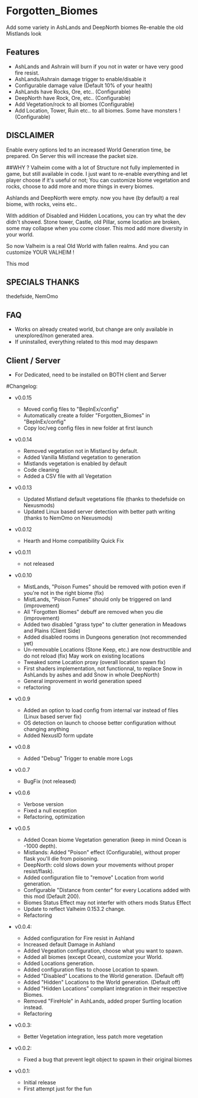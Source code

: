 ﻿# Forgotten_Biomes

Add some variety in AshLands and DeepNorth biomes
Re-enable the old Mistlands look

## Features

- AshLands and Ashrain will burn if you not in water or have very good fire resist.
- AshLands/Ashrain damage trigger to enable/disable it
- Configurable damage value (Default 10% of your health)
- AshLands have Rocks, Ore, etc.. (Configurable)
- DeepNorth have Rock, Ore, etc.. (Configurable)
- Add Vegetation/rock to all biomes (Configurable)
- Add Location, Tower, Ruin etc.. to all biomes. Some have monsters !  (Configurable)

## DISCLAIMER
Enable every options led to an increased World Generation time, be prepared.
On Server this will increase the packet size.


##WHY ?
Valheim come with a lot of Structure not fully implemented in game, but still available in code.
I just want to re-enable everything and let player choose if it's useful or not;
You can customize biome vegetation and rocks, choose to add more and more things in every biomes.

Ashlands and DeepNorth were empty. now you have (by default) a real biome, with rocks, veins etc..

With addition of Disabled and Hidden Locations, you can try what the dev didn't showed.
Stone tower, Castle, old Pillar, some location are broken, some may collapse when you come closer.
This mod add more diversity in your world.

So now Valheim is a real Old World with fallen realms. And you can customize YOUR VALHEIM !

This mod 

## SPECIALS THANKS
thedefside, NemOmo

## FAQ

- Works on already created world, but change are only available in unexplored/non generated area.
- If uninstalled, everything related to this mod may despawn


## Client / Server

- For Dedicated, need to be installed on BOTH client and Server


#Changelog:
- v0.0.15
	- Moved config files to "BepInEx/config"
	- Automatically create a folder "Forgotten_Biomes" in "BepInEx/config"
	- Copy loc/veg config files in new folder at first launch
- v0.0.14
	- Removed vegetation not in Mistland by default.
	- Added Vanilla Mistland vegetation to generation
	- Mistlands vegetation is enabled by default
	- Code cleaning
	- Added a CSV file with all Vegetation 
- v0.0.13
	- Updated Mistland default vegetations file (thanks to thedefside on Nexusmods)
	- Updated Linux based server detection with better path writing (thanks to NemOmo on Nexusmods)
- v0.0.12
	- Hearth and Home compatibility Quick Fix
- v0.0.11
	- not released
- v0.0.10
	- MistLands, "Poison Fumes" should be removed with potion even if you're not in the right biome (fix)
	- MistLands, "Poison Fumes" should only be triggered on land (improvement)
	- All "Forgotten Biomes" debuff are removed when you die (improvement)
	- Added two disabled "grass type" to clutter generation in Meadows and Plains (Client Side)
	- Added disabled rooms in Dungeons generation (not recommended yet)
	- Un-removable Locations (Stone Keep, etc.) are now destructible and do not reload (fix) May work on existing locations
	- Tweaked some Location proxy (overall location spawn fix)
	- First shaders implementation, not functionnal, to replace Snow in AshLands by ashes and add Snow in whole DeepNorth)
	- General improvement in world generation speed
	- refactoring
- v0.0.9
	- Added an option to load config from internal var instead of files (Linux based server fix)
	- OS detection on launch to choose better configuration without changing anything
	- Added NexusID form update
- v0.0.8
	- Added "Debug" Trigger to enable more Logs
- v0.0.7
	- BugFix (not released)
- v0.0.6
	- Verbose version
	- Fixed a null exception
	- Refactoring, optimization
- v0.0.5
	- Added Ocean biome Vegetation generation (keep in mind Ocean is -1000 depth).
	- Mistlands: Added "Poison" effect (Configurable), without proper flask you'll die from poisoning.
	- DeepNorth: cold slows down your movements without proper resist/flask).
	- Added configuration file to "remove" Location from world generation.
	- Configurable "Distance from center" for every Locations added with this mod (Default 200).
	- Biomes Status Effect may not interfer with others mods Status Effect
	- Update to reflect Valheim 0.153.2 change.
	- Refactoring

- v0.0.4:
	- Added configuration for Fire resist in Ashland
	- Increased default Damage in Ashland
	- Added Vegeation configuration, choose what you want to spawn.
	- Added all biomes (except Ocean), customize your World.
	- Added Locations generation.
	- Added configuration files to choose Location to spawn.
	- Added "Disabled" Locations to the World generation. (Default off)
	- Added "Hidden" Locations to the World generation. (Default off)
	- Added "Hidden Locations" compliant  integration in their respective Biomes.
	- Removed "FireHole" in AshLands, added proper Surtling location instead.
	- Refactoring
- v0.0.3:
	- Better Vegetation integration, less patch more vegetation
- v0.0.2:
	- Fixed a bug that prevent legit object to spawn in their original biomes
- v0.0.1: 
	- Initial release
	- First attempt just for the fun